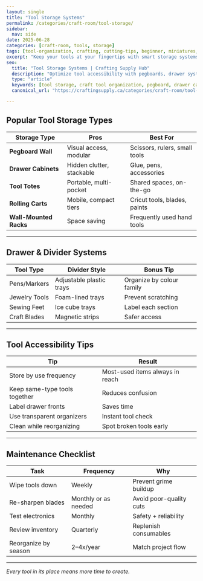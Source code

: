 ```yaml
---
layout: single
title: "Tool Storage Systems"
permalink: /categories/craft-room/tool-storage/
sidebar:
  nav: side
date: 2025-06-28
categories: [craft-room, tools, storage]
tags: [tool-organization, crafting, cutting-tips, beginner, miniatures, heat-transfer-vinyl, pegboards, drawers, mobile carts, craft storage]
excerpt: "Keep your tools at your fingertips with smart storage systems, from pegboards to rolling carts, that support your creative flow."
seo:
  title: "Tool Storage Systems | Crafting Supply Hub"
  description: "Optimize tool accessibility with pegboards, drawer systems, and mobile carts for a clutter-free creative workspace."
  type: "article"
  keywords: [tool storage, craft tool organization, pegboard, drawer cart, tool bench]
  canonical_url: "https://craftingsupply.ca/categories/craft-room/tool-storage/"

---
```


## Popular Tool Storage Types

| Storage Type | Pros | Best For |
|--------------|------|----------|
| **Pegboard Wall** | Visual access, modular | Scissors, rulers, small tools |
| **Drawer Cabinets** | Hidden clutter, stackable | Glue, pens, accessories |
| **Tool Totes** | Portable, multi-pocket | Shared spaces, on-the-go |
| **Rolling Carts** | Mobile, compact tiers | Cricut tools, blades, paints |
| **Wall-Mounted Racks** | Space saving | Frequently used hand tools |

---

## Drawer & Divider Systems

| Tool Type | Divider Style | Bonus Tip |
|-----------|---------------|-----------|
| Pens/Markers | Adjustable plastic trays | Organize by colour family |
| Jewelry Tools | Foam-lined trays | Prevent scratching |
| Sewing Feet | Ice cube trays | Label each section |
| Craft Blades | Magnetic strips | Safer access |

---

## Tool Accessibility Tips

| Tip | Result |
|-----|--------|
| Store by use frequency | Most-used items always in reach |
| Keep same-type tools together | Reduces confusion |
| Label drawer fronts | Saves time |
| Use transparent organizers | Instant tool check |
| Clean while reorganizing | Spot broken tools early |

---

## Maintenance Checklist

| Task | Frequency | Why |
|------|-----------|-----|
| Wipe tools down | Weekly | Prevent grime buildup |
| Re-sharpen blades | Monthly or as needed | Avoid poor-quality cuts |
| Test electronics | Monthly | Safety + reliability |
| Review inventory | Quarterly | Replenish consumables |
| Reorganize by season | 2–4x/year | Match project flow |

---
*Every tool in its place means more time to create.*

